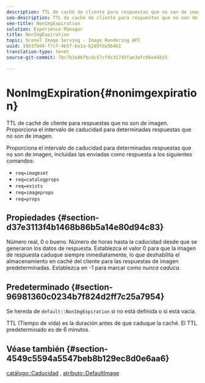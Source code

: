 ```yaml
---
description: TTL de caché de cliente para respuestas que no son de imagen. Proporciona el intervalo de caducidad para determinadas respuestas que no son de imagen.
seo-description: TTL de caché de cliente para respuestas que no son de imagen. Proporciona el intervalo de caducidad para determinadas respuestas que no son de imagen.
seo-title: NonImgExpiration
solution: Experience Manager
title: NonImgExpiration
topic: Scene7 Image Serving - Image Rendering API
uuid: 19b37bd4-f7cf-4b5f-be1a-b2d9fda5b4b1
translation-type: tm+mt
source-git-commit: 7bc7b3a86fbcdc57cfdc31745fae3afc06e44b15

---
```



# NonImgExpiration{#nonimgexpiration}

TTL de caché de cliente para respuestas que no son de imagen. Proporciona el intervalo de caducidad para determinadas respuestas que no son de imagen.

Proporciona el intervalo de caducidad para determinadas respuestas que no son de imagen, incluidas las enviadas como respuesta a los siguientes comandos:

* `req=imageset`
* `req=catalogprops`
* `req=exists`
* `req=imageprops`
* `req=props`

## Propiedades {#section-d37e3113f4b1468b86b5a14e80d94c83}

Número real, 0 o bueno. Número de horas hasta la caducidad desde que se generaron los datos de respuesta. Establezca el valor 0 para que la imagen de respuesta caduque siempre inmediatamente, lo que deshabilita el almacenamiento en caché del cliente para las respuestas de imagen predeterminadas. Establezca en -1 para marcar como *nunca caduca*.

## Predeterminado {#section-96981360c0234b7f824d2ff7c25a7954}

Se hereda de `default::NonImgExpiration` si no está definida o si está vacía.

TTL (Tiempo de vida) es la duración antes de que caduque la caché. El TTL predeterminado es de 6 minutos.

## Véase también {#section-4549c5594a5547beb8b129ec8d0e6aa6}

[catálogo::Caducidad](../../../../../is-api/image-catalog/image-serving-api-ref/c-image-catalog-reference/c-image-svg-data-reference/c-image-data-reference/r-expiration-cat.md#reference-a7afd668ecbb4d2da65d86259aa6a28a) , [atributo::DefaultImage](../../../../../is-api/image-catalog/image-serving-api-ref/c-image-catalog-reference/c-attributes-reference/r-is-cat-defaultimage.md#reference-8e9900e129f54ed68462a3c2fc3bc433)
